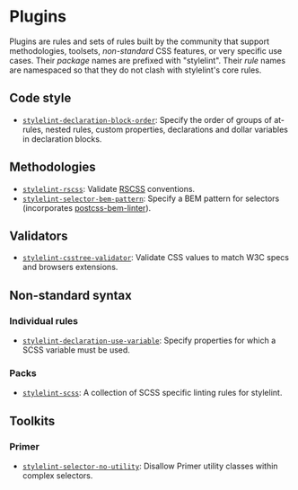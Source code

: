 # Plugins

Plugins are rules and sets of rules built by the community that support methodologies, toolsets, *non-standard* CSS features, or very specific use cases. Their *package* names are prefixed with "stylelint". Their *rule* names are namespaced so that they do not clash with stylelint's core rules.

## Code style

-   [`stylelint-declaration-block-order`](https://github.com/hudochenkov/stylelint-declaration-block-order): Specify the order of groups of at-rules, nested rules, custom properties, declarations and dollar variables in declaration blocks.

## Methodologies

-   [`stylelint-rscss`](https://github.com/rstacruz/stylelint-rscss): Validate [RSCSS](http://rscss.io) conventions.
-   [`stylelint-selector-bem-pattern`](https://github.com/davidtheclark/stylelint-selector-bem-pattern): Specify a BEM pattern for selectors (incorporates [postcss-bem-linter](https://github.com/postcss/postcss-bem-linter)).

## Validators

-   [`stylelint-csstree-validator`](https://github.com/csstree/stylelint-validator): Validate CSS values to match W3C specs and browsers extensions.

## Non-standard syntax

### Individual rules

-   [`stylelint-declaration-use-variable`](https://github.com/sh-waqar/stylelint-declaration-use-variable): Specify properties for which a SCSS variable must be used.

### Packs

-   [`stylelint-scss`](https://github.com/kristerkari/stylelint-scss): A collection of SCSS specific linting rules for stylelint.

## Toolkits

### Primer

-   [`stylelint-selector-no-utility`](https://github.com/primer/stylelint-selector-no-utility): Disallow Primer utility classes within complex selectors.
